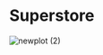 # Superstore

![newplot (2)](https://github.com/user-attachments/assets/6f62d4d9-f38f-47a2-8fe8-03c0df6df717)
